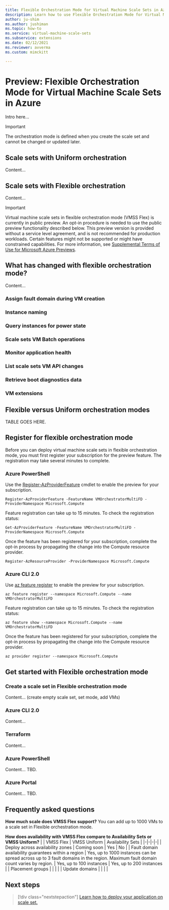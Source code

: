 ```yaml
---
title: Flexible Orchestration Mode for Virtual Machine Scale Sets in Azure
description: Learn how to use Flexible Orchestration Mode for Virtual Machine Scale Sets in Azure.
author: ju-shim
ms.author: jushiman
ms.topic: how-to
ms.service: virtual-machine-scale-sets
ms.subservice: extensions
ms.date: 02/12/2021
ms.reviewer: avverma
ms.custom: mimckitt

---
```


# Preview: Flexible Orchestration Mode for Virtual Machine Scale Sets in Azure 

Intro here...

> [!IMPORTANT]
> The orchestration mode is defined when you create the scale set and cannot be changed or updated later.


## Scale sets with Uniform orchestration
Content...


## Scale sets with Flexible orchestration 
Content...

> [!IMPORTANT]
> Virtual machine scale sets in flexible orchestration mode (VMSS Flex) is currently in public preview. An opt-in procedure is needed to use the public preview functionality described below.
> This preview version is provided without a service level agreement, and is not recommended for production workloads. Certain features might not be supported or might have constrained capabilities.
> For more information, see [Supplemental Terms of Use for Microsoft Azure Previews](https://azure.microsoft.com/support/legal/preview-supplemental-terms/).


## What has changed with flexible orchestration mode?
Content...

### Assign fault domain during VM creation

### Instance naming 

### Query instances for power state

### Scale sets VM Batch operations

### Monitor application health 

### List scale sets VM API changes 

### Retrieve boot diagnostics data 

### VM extensions 


## Flexible versus Uniform orchestration modes 

TABLE GOES HERE. 


## Register for flexible orchestration mode
Before you can deploy virtual machine scale sets in flexible orchestration mode, you must first register your subscription for the preview feature. The registration may take several minutes to complete.

### Azure PowerShell 
Use the [Register-AzProviderFeature](/powershell/module/az.resources/register-azproviderfeature) cmdlet to enable the preview for your subscription. 

```azurepowershell-interactive
Register-AzProviderFeature -FeatureName VMOrchestratorMultiFD -ProviderNamespace Microsoft.Compute 
```

Feature registration can take up to 15 minutes. To check the registration status: 

```azurepowershell-interactive
Get-AzProviderFeature -FeatureName VMOrchestratorMultiFD -ProviderNamespace Microsoft.Compute 
```

Once the feature has been registered for your subscription, complete the opt-in process by propagating the change into the Compute resource provider. 

```azurepowershell-interactive
Register-AzResourceProvider -ProviderNamespace Microsoft.Compute 
```

### Azure CLI 2.0 
Use [az feature register](/cli/azure/feature#az-feature-register) to enable the preview for your subscription. 

```azurecli-interactive
az feature register --namespace Microsoft.Compute --name VMOrchestratorMultiFD 
```

Feature registration can take up to 15 minutes. To check the registration status: 

```azurecli-interactive
az feature show --namespace Microsoft.Compute --name VMOrchestratorMultiFD 
```

Once the feature has been registered for your subscription, complete the opt-in process by propagating the change into the Compute resource provider. 

```azurecli-interactive
az provider register --namespace Microsoft.Compute 
```


## Get started with Flexible orchestration mode

### Create a scale set in Flexible orchestration mode
Content... (create empty scale set, set mode, add VMs)


### Azure CLI 2.0
Content...

### Terraform
Content...

### Azure PowerShell
Content... TBD.

### Azure Portal 
Content... TBD.



## Frequently asked questions

**How much scale does VMSS Flex support?**
You can add up to 1000 VMs to a scale set in Flexible orchestration mode.

**How does availability with VMSS Flex compare to Availability Sets or VMSS Uniform?**
|  | VMSS Flex | VMSS Uniform | Availability Sets |
|-|-|-|-|
| Deploy across availability zones | Coming soon | Yes | No |
| Fault domain availability guarantees within a region | Yes, up to 1000 instances can be spread across up to 3 fault domains in the region. Maximum fault domain count varies by region. | Yes, up to 100 instances | Yes, up to 200 instances |
| Placement groups |  |  |  |
| Update domains |  |  |  |


## Next steps
> [!div class="nextstepaction"]
> [Learn how to deploy your application on scale set.](virtual-machine-scale-sets-deploy-app.md)